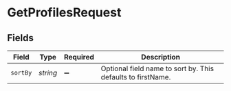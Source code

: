 # GetProfilesRequest


## Fields

| Field                                                       | Type                                                        | Required                                                    | Description                                                 |
| ----------------------------------------------------------- | ----------------------------------------------------------- | ----------------------------------------------------------- | ----------------------------------------------------------- |
| `sortBy`                                                    | *string*                                                    | :heavy_minus_sign:                                          | Optional field name to sort by. This defaults to firstName. |